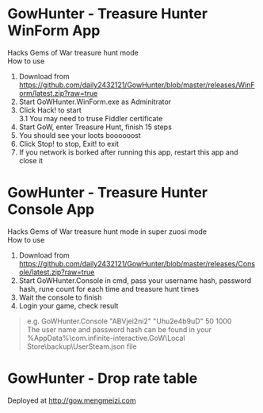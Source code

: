 # GowHunter - Treasure Hunter WinForm App
Hacks Gems of War treasure hunt mode  
How to use  
1. Download from https://github.com/daily2432121/GowHunter/blob/master/releases/WinForm/latest.zip?raw=true  
2. Start GoWHunter.WinForm.exe as Adminitrator  
3. Click Hack! to start  
  3.1 You may need to truse Fiddler certificate  
4. Start GoW, enter Treasure Hunt, finish 15 steps  
5. You should see your loots boooooost  
6. Click Stop! to stop, Exit! to exit  
7. If you network is borked after running this app, restart this app and close it  


# GowHunter - Treasure Hunter Console App  
Hacks Gems of War treasure hunt mode in super zuosi mode  
How to use  
1. Download from https://github.com/daily2432121/GowHunter/blob/master/releases/Console/latest.zip?raw=true  
2. Start GoWHunter.Console in cmd, pass your username hash, password hash, rune count for each time and treasure hunt times  
3. Wait the console to finish  
4. Login your game, check result  


> e.g. GoWHunter.Console "ABVjei2ni2" "Uhu2e4b9uD" 50 1000  
> The user name and password hash can be found in your %AppData%\com.infinite-interactive.GoW\Local Store\backup\UserSteam.json file  

# GowHunter - Drop rate table
Deployed at http://gow.mengmeizi.com
  




